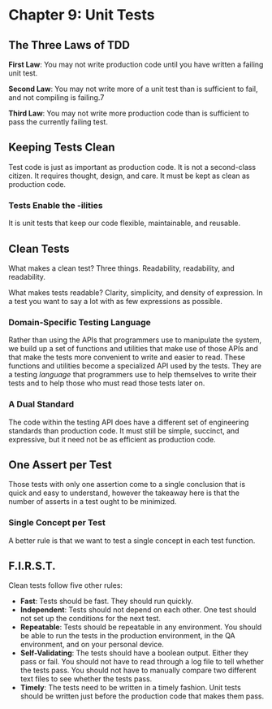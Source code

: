 # Chapter 9: Unit Tests

## The Three Laws of TDD

**First Law**: You may not write production code until you have written a failing unit test.

**Second Law**: You may not write more of a unit test than is sufficient to fail, and not compiling is failing.7

**Third Law**: You may not write more production code than is sufficient to pass the currently failing test.

## Keeping Tests Clean

Test code is just as important as production code. It is not a second-class citizen. It requires thought, design, and care. It must be kept as clean as production code.

### Tests Enable the -ilities

It is unit tests that keep our code flexible, maintainable, and reusable.

## Clean Tests

What makes a clean test? Three things. Readability, readability, and readability.

What makes tests readable? Clarity, simplicity, and density of expression. In a test you want to say a lot with as few expressions as possible.

### Domain-Specific Testing Language

Rather than using the APIs that programmers use to manipulate the system, we build up a set of functions and utilities that make use of those APIs and that make the tests more convenient to write and easier to read. These functions and utilities become a specialized API used by the tests. They are a testing _language_ that programmers use to help themselves to write their tests and to help those who must read those tests later on.

### A Dual Standard

The code within the testing API does have a different set of engineering standards than production code. It must still be simple, succinct, and expressive, but it need not be as efficient as production code.

## One Assert per Test

Those tests with only one assertion come to a single conclusion that is quick and easy to understand, however the takeaway here is that the number of asserts in a test ought to be minimized.

### Single Concept per Test

A better rule is that we want to test a single concept in each test function.

## F.I.R.S.T.

Clean tests follow five other rules:

* **Fast**: Tests should be fast. They should run quickly.
* **Independent**: Tests should not depend on each other. One test should not set up the conditions for the next test.
* **Repeatable**: Tests should be repeatable in any environment. You should be able to run the tests in the production environment, in the QA environment, and on your personal device.
* **Self-Validating**: The tests should have a boolean output. Either they pass or fail. You should not have to read through a log file to tell whether the tests pass. You should not have to manually compare two different text files to see whether the tests pass.
* **Timely**: The tests need to be written in a timely fashion. Unit tests should be written just before the production code that makes them pass.
